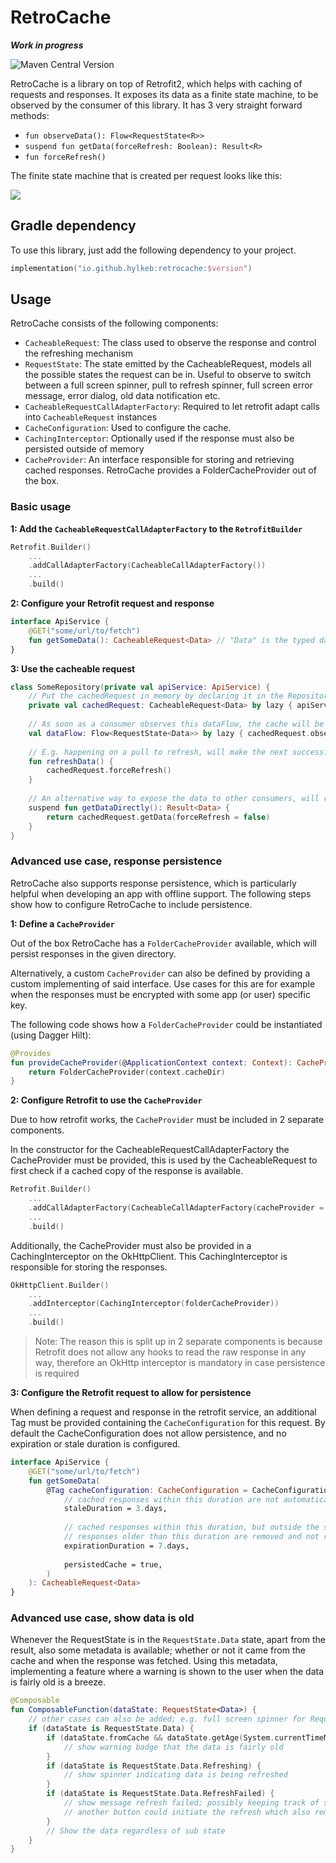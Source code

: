# RetroCache
_**Work in progress**_

![Maven Central Version](https://img.shields.io/maven-central/v/io.github.hylkeb/retrocache)

RetroCache is a library on top of Retrofit2, which helps with caching of requests and responses.
It exposes its data as a finite state machine, to be observed by the consumer of this library.
It has 3 very straight forward methods:
* `fun observeData(): Flow<RequestState<R>>`
* `suspend fun getData(forceRefresh: Boolean): Result<R>`
* `fun forceRefresh()`

The finite state machine that is created per request looks like this:

[![](https://mermaid.ink/img/pako:eNp9UrtuwzAM_BWBoxEvHT10Sv0BzVh1YCXaFupHQklFgiD_XlkPxGmLapF4vCNPlK6gFk3QgHXoaG-wZ5zqryc5i7DeqndR18-iJacGM_cJLVFMvTAvLJoEig7NSPoP2h4dBlbcxgV1ISX5tkdgVaInt1KlnCvRLazolTomOyRRrPJDEzE6Hw2X0vFGCb8mZHulg1eKrL0nMhCTuVtxE2t8kMKJ1qojRV_t6ktwoob95Mm60nxdmyqbjsVrFv4jyGEbZxpkOX4Y8kaWeb_8P_hMqhvsYCKe0Ojw9HE6EtxAE0lowlEjf0qQ88pD75bDZVbQOPa0A3_U958CTYejpds3Snu4oQ?type=png)](https://mermaid.live/edit#pako:eNp9UrtuwzAM_BWBoxEvHT10Sv0BzVh1YCXaFupHQklFgiD_XlkPxGmLapF4vCNPlK6gFk3QgHXoaG-wZ5zqryc5i7DeqndR18-iJacGM_cJLVFMvTAvLJoEig7NSPoP2h4dBlbcxgV1ISX5tkdgVaInt1KlnCvRLazolTomOyRRrPJDEzE6Hw2X0vFGCb8mZHulg1eKrL0nMhCTuVtxE2t8kMKJ1qojRV_t6ktwoob95Mm60nxdmyqbjsVrFv4jyGEbZxpkOX4Y8kaWeb_8P_hMqhvsYCKe0Ojw9HE6EtxAE0lowlEjf0qQ88pD75bDZVbQOPa0A3_U958CTYejpds3Snu4oQ)

## Gradle dependency

To use this library, just add the following dependency to your project.

```kotlin
implementation("io.github.hylkeb:retrocache:$version")
```

## Usage

RetroCache consists of the following components:
* `CacheableRequest`: The class used to observe the response and control the refreshing mechanism
* `RequestState`: The state emitted by the CacheableRequest, models all the possible states the request can be in. Useful to observe to switch between a full screen spinner, pull to refresh spinner, full screen error message, error dialog, old data notification etc.
* `CacheableRequestCallAdapterFactory`: Required to let retrofit adapt calls into `CacheableRequest` instances
* `CacheConfiguration`: Used to configure the cache.
* `CachingInterceptor`: Optionally used if the response must also be persisted outside of memory
* `CacheProvider`: An interface responsible for storing and retrieving cached responses. RetroCache provides a FolderCacheProvider out of the box.

### Basic usage

**1: Add the `CacheableRequestCallAdapterFactory` to the `RetrofitBuilder`**
```kotlin
Retrofit.Builder()
    ...
    .addCallAdapterFactory(CacheableCallAdapterFactory())
    ...
    .build()
```

**2: Configure your Retrofit request and response**
```kotlin
interface ApiService {
    @GET("some/url/to/fetch")
    fun getSomeData(): CacheableRequest<Data> // "Data" is the typed data as converted by the registered ConverterFactory
}
```

**3: Use the cacheable request**
```kotlin
class SomeRepository(private val apiService: ApiService) {
    // Put the cachedRequest in memory by declaring it in the Repository layer
    private val cachedRequest: CacheableRequest<Data> by lazy { apiService.getSomeData() }
    
    // As soon as a consumer observes this dataFlow, the cache will be used and if not available the api will be executed
    val dataFlow: Flow<RequestState<Data>> by lazy { cachedRequest.observeData() }
    
    // E.g. happening on a pull to refresh, will make the next successful response is from the remote, which will be emitted to the dataFlow that is still being observed
    fun refreshData() {
        cachedRequest.forceRefresh()
    }
    
    // An alternative way to expose the data to other consumers, will return the data once its available
    suspend fun getDataDirectly(): Result<Data> {
        return cachedRequest.getData(forceRefresh = false)
    }
}
```

### Advanced use case, response persistence

RetroCache also supports response persistence, which is particularly helpful when developing an app with offline support.
The following steps show how to configure RetroCache to include persistence.

**1: Define a `CacheProvider`**

Out of the box RetroCache has a `FolderCacheProvider` available, which will persist responses in the given directory.

Alternatively, a custom `CacheProvider` can also be defined by providing a custom implementing of said interface. Use cases for this are for example when the responses must be encrypted with some app (or user) specific key.

The following code shows how a `FolderCacheProvider` could be instantiated (using Dagger Hilt):
```kotlin
@Provides
fun provideCacheProvider(@ApplicationContext context: Context): CacheProvider {
    return FolderCacheProvider(context.cacheDir)
}
```

**2: Configure Retrofit to use the `CacheProvider`**

Due to how retrofit works, the `CacheProvider` must be included in 2 separate components. 

In the constructor for the CacheableRequestCallAdapterFactory the CacheProvider must be provided, this is used by the CacheableRequest to first check if a cached copy of the response is available.
```kotlin
Retrofit.Builder()
    ...
    .addCallAdapterFactory(CacheableCallAdapterFactory(cacheProvider = folderCacheProvider)) // as instantiated in the previous step
    ...
    .build()
```

Additionally, the CacheProvider must also be provided in a CachingInterceptor on the OkHttpClient. This CachingInterceptor is responsible for storing the responses.
```kotlin
OkHttpClient.Builder()
    ...
    .addInterceptor(CachingInterceptor(folderCacheProvider))
    ...
    .build()
```

> Note: The reason this is split up in 2 separate components is because Retrofit does not allow any hooks to read the raw response in any way, therefore an OkHttp interceptor is mandatory in case persistence is required

**3: Configure the Retrofit request to allow for persistence**

When defining a request and response in the retrofit service, an additional Tag must be provided containing the `CacheConfiguration` for this request.
By default the CacheConfiguration does not allow persistence, and no expiration or stale duration is configured.

```kotlin
interface ApiService {
    @GET("some/url/to/fetch")
    fun getSomeData(
        @Tag cacheConfiguration: CacheConfiguration = CacheConfiguration(
            // cached responses within this duration are not automatically refreshed
            staleDuration = 3.days,
            
            // cached responses within this duration, but outside the stale duration, are automatically refreshed while also directly returning the cached response. (e.g. immediately going to Refreshing)
            // responses older than this duration are removed and not returned, and a new apicall is being executed to get a new copy 
            expirationDuration = 7.days,  
            
            persistedCache = true,
        )
    ): CacheableRequest<Data>
}
```

### Advanced use case, show data is old

Whenever the RequestState is in the `RequestState.Data` state, apart from the result, also some metadata is available; whether or not it came from the cache and when the response was fetched.
Using this metadata, implementing a feature where a warning is shown to the user when the data is fairly old is a breeze.
```kotlin
@Composable
fun ComposableFunction(dataState: RequestState<Data>) {
    // other cases can also be added; e.g. full screen spinner for RequestState.Fetching and full screen error for RequestState.Error
    if (dataState is RequestState.Data) {
        if (dataState.fromCache && dataState.getAge(System.currentTimeMillis()) > 5.days) {
            // show warning badge that the data is fairly old
        }
        if (dataState is RequestState.Data.Refreshing) {
            // show spinner indicating data is being refreshed
        }
        if (dataState is RequestState.Data.RefreshFailed) {
            // show message refresh failed; possibly keeping track of some local state to hide the message once dismissed
            // another button could initiate the refresh which also removes this message 
        }
        // Show the data regardless of sub state
    }
}
```